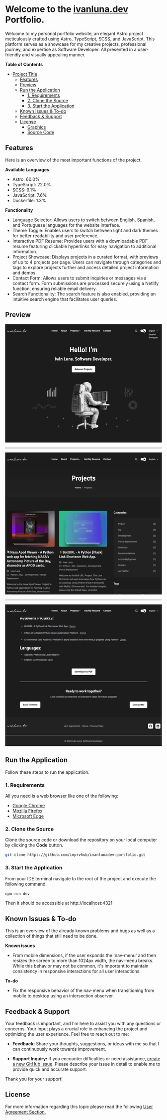 # Welcome to the [ivanluna.dev](https://ivanluna.dev/) Portfolio.

Welcome to my personal portfolio website, an elegant Astro project meticulously crafted using Astro, TypeScript, SCSS, and JavaScript. This platform serves as a showcase for my creative projects, professional journey, and expertise as Software Developer. All presented in a user-friendly and visually appealing manner.


**Table of Contents**

- [Project Title](#project-title)
  - [Features](#features)
  - [Preview](#preview)
  - [Run the Application](#run-the-application)
    - [1. Requirements](#1-requirements)
    - [2. Clone the Source](#2-clone-the-source)
    - [3. Start the Application](#3-start-the-application)
  - [Known Issues \& To-do](#known-issues--to-do)
  - [Feedback \& Support](#feedback--support)
  - [License](#license)
    - [Graphics](#graphics)
    - [Source Code](#source-code)

## Features
Here is an overview of the most important functions of the project.

**Available Languages**

- Astro: 60.0%
- TypeScript: 22.0%
- SCSS: 9.1%
- JavaScript: 7.6%
- Dockerfile: 1.3%
  
**Functionality**
  
- Language Selector: Allows users to switch between English, Spanish, and Portuguese languages for the website interface.
- Theme Toggle: Enables users to switch between light and dark themes for better readability and user preference.
- Interactive PDF Resume: Provides users with a downloadable PDF resume featuring clickable hyperlinks for easy navigation to additional information.
- Project Showcase: Displays projects in a curated format, with previews of up to 4 projects per page. Users can navigate through categories and tags to explore projects further and access detailed project information and demos.
- Contact Form: Allows users to submit inquiries or messages via a contact form. Form submissions are processed securely using a Netlify function, ensuring reliable email delivery.
- Search Functionality: The search feature is also enabled, providing an intuitive search engine that facilitates user queries.

## Preview

![Alt Text](./public/images/sample1.png "Main Page")

---

![Alt Text](./public/images/sample2.png "Projects Section")

---

![Alt Text](./public/images/sample3.png "Resume Section")

## Run the Application
Follow these steps to run the application.

### 1. Requirements
All you need is a web browser like one of the following:

- [Google Chrome](https://www.google.com/chrome/)
- [Mozilla Firefox](https://www.mozilla.org/en-US/firefox/new/)
- [Microsoft Edge](https://www.microsoft.com/en-US/edge)


### 2. Clone the Source
Clone the source code or download the repository on your local computer by clicking the **Code** button.

``` bash
git clone https://github.com/imprvhub/ivanlunadev-portfolio.git
```

### 3. Start the Application
From your IDE terminal navigate to the root of the project and execute the following command:
``` bash
npm run dev
```
Then it should be accessible at http://localhost:4321

## Known Issues & To-do
This is an overview of the already known problems and bugs as well as a collection of things that still need to be done.

**Known issues**

- From mobile dimensions, if the user expands the 'nav-menu' and then resizes the screen to more than 1024px width, the nav-menu breaks. While this behavior may not be common, it's important to maintain consistency in responsive interactions for all user interactions.


**To-do**

- Fix the responsive behavior of the nav-menu when transitioning from mobile to desktop using an intersection observer.

## Feedback & Support
Your feedback is important, and I'm here to assist you with any questions or concerns. Your input plays a crucial role in enhancing the project and optimizing the user experience. Feel free to reach out to me:

- **Feedback:** Share your thoughts, suggestions, or ideas with me so that I can continuously work towards improvement.

- **Support Inquiry:** If you encounter difficulties or need assistance, [create a new GitHub issue](https://github.com/imprvhub/ivanlunadev-portfolio/issues/new). Please describe your issue in detail to enable me to provide quick and accurate support.

Thank you for your support!

## License
For more information regarding this topic please read the following [User Agreement Section.](https://ivanluna.dev/user-agreement/)
